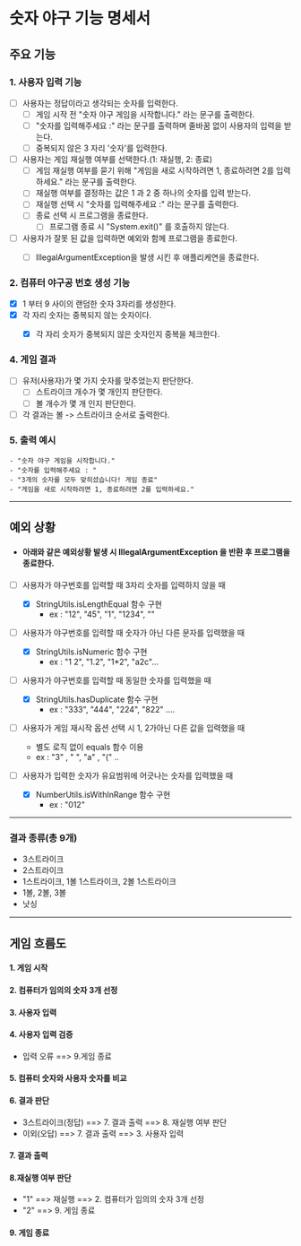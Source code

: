 # 숫자 야구 기능 명세서

## 주요 기능

### 1. 사용자 입력 기능
  - [ ] 사용자는 정답이라고 생각되는 숫자를 입력한다.
    - [ ] 게임 시작 전 "숫자 야구 게임을 시작합니다." 라는 문구를 출력한다.
    - [ ] "숫자를 입력해주세요 :" 라는 문구를 출력하며 줄바꿈 없이 사용자의 입력을 받는다.
    - [ ] 중복되지 않은 3 자리 '숫자'를 입력한다.
    
  - [ ] 사용자는 게임 재실행 여부를 선택한다.(1: 재실행, 2: 종료)
    - [ ] 게임 재실행 여부를 묻기 위해 "게임을 새로 시작하려면 1, 종료하려면 2를 입력하세요." 라는 문구를 출력한다.
    - [ ] 재실행 여부를 결정하는 값은 1 과 2 중 하나의 숫자를 입력 받는다.
    - [ ] 재실행 선택 시 "숫자를 입력해주세요 :" 라는 문구를 출력한다.
    - [ ] 종료 선택 시 프로그램을 종료한다.
      - [ ] 프로그램 종료 시 "System.exit()" 를 호출하지 않는다.
    
  - [ ] 사용자가 잘못 된 값을 입력하면 예외와 함께 프로그램을 종료한다.
    - [ ] IllegalArgumentException을 발생 시킨 후 애플리케연을 종료한다.
    
  
### 2. 컴퓨터 야구공 번호 생성 기능

- [x] 1 부터 9 사이의 랜덤한 숫자 3자리를 생성한다.
- [x] 각 자리 숫자는 중복되지 않는 숫자이다.
  - [x] 각 자리 숫자가 중복되지 않은 숫자인지 중복을 체크한다. 


### 4. 게임 결과

- [ ] 유저(사용자)가 몇 가지 숫자를 맞추었는지 판단한다.
  - [ ] 스트라이크 개수가 몇 개인지 판단한다.
  - [ ] 볼 개수가 몇 개 인지 판단한다.
- [ ] 각 결과는 볼 -> 스트라이크 순서로 출력한다.

### 5. 출력 예시
    - "숫자 야구 게임을 시작합니다."
    - "숫자를 입력해주세요 : "
    - "3개의 숫자를 모두 맞히셨습니다! 게임 종료"
    - "게임을 새로 시작하려면 1, 종료하려면 2를 입력하세요."

--- 

## 예외 상황

- #### 아래와 같은 예외상황 발생 시 IllegalArgumentException 을 반환 후 프로그램을 종료한다.
- [ ] 사용자가 야구번호를 입력할 때 3자리 숫자를 입력하지 않을 때
  - [x] StringUtils.isLengthEqual 함수 구현
      - ex : "12", "45", "1", "1234", ""

- [ ] 사용자가 야구번호를 입력할 때 숫자가 아닌 다른 문자를 입력했을 때
  - [x] StringUtils.isNumeric 함수 구현
      - ex : "1 2", "1.2", "1*2", "a2c"...

- [ ] 사용자가 야구번호를 입력할 때 동일한 숫자를 입력했을 때
  - [x] StringUtils.hasDuplicate 함수 구현
      - ex : "333", "444", "224", "822" ....

- [ ] 사용자가 게임 재시작 옵션 선택 시 1, 2가아닌 다른 값을 입력했을 때
  - 별도 로직 없이 equals 함수 이용
  - ex : "3" , " ", "a" , "(" ..

- [ ] 사용자가 입력한 숫자가 유요범위에 어긋나는 숫자를 입력했을 때
  - [x] NumberUtils.isWithInRange 함수 구현 
    - ex : "012"

---

### 결과 종류(총 9개)

- 3스트라이크
- 2스트라이크
- 1스트라이크, 1볼 1스트라이크, 2볼 1스트라이크
- 1볼, 2볼, 3볼
- 낫싱

---

## 게임 흐름도

#### 1. 게임 시작

#### 2. 컴퓨터가 임의의 숫자 3개 선정

#### 3. 사용자 입력

#### 4. 사용자 입력 검증

- 입력 오류 ==> 9.게임 종료

#### 5. 컴퓨터 숫자와 사용자 숫자를 비교

#### 6. 결과 판단

- 3스트라이크(정답) ==> 7. 결과 출력 ==> 8. 재실행 여부 판단
- 이외(오답) ==> 7. 결과 출력 ==> 3. 사용자 입력

#### 7. 결과 출력

#### 8.재실행 여부 판단

- "1" ==> 재실행 ==> 2. 컴퓨터가 임의의 숫자 3개 선정
- "2" ==> 9. 게임 종료

#### 9. 게임 종료
